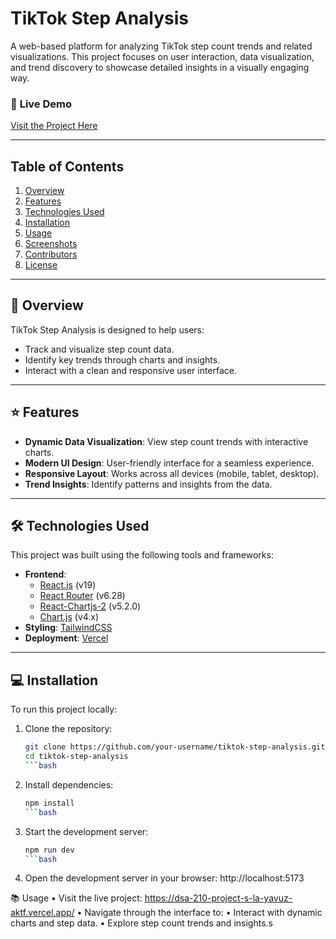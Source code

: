 # TikTok Step Analysis

A web-based platform for analyzing TikTok step count trends and related visualizations. This project focuses on user interaction, data visualization, and trend discovery to showcase detailed insights in a visually engaging way.

### 🚀 **Live Demo**

[Visit the Project Here](https://dsa-210-project-s-la-yavuz-aktf.vercel.app/)

---

## Table of Contents

1. [Overview](#overview)
2. [Features](#features)
3. [Technologies Used](#technologies-used)
4. [Installation](#installation)
5. [Usage](#usage)
6. [Screenshots](#screenshots)
7. [Contributors](#contributors)
8. [License](#license)

---

## 📝 Overview

TikTok Step Analysis is designed to help users:

- Track and visualize step count data.
- Identify key trends through charts and insights.
- Interact with a clean and responsive user interface.

---

## ⭐ Features

- **Dynamic Data Visualization**: View step count trends with interactive charts.
- **Modern UI Design**: User-friendly interface for a seamless experience.
- **Responsive Layout**: Works across all devices (mobile, tablet, desktop).
- **Trend Insights**: Identify patterns and insights from the data.

---

## 🛠 Technologies Used

This project was built using the following tools and frameworks:

- **Frontend**:
  - [React.js](https://reactjs.org) (v19)
  - [React Router](https://reactrouter.com) (v6.28)
  - [React-Chartjs-2](https://react-chartjs-2.js.org/) (v5.2.0)
  - [Chart.js](https://www.chartjs.org/) (v4.x)
- **Styling**: [TailwindCSS](https://tailwindcss.com/)
- **Deployment**: [Vercel](https://vercel.com/)

---

## 💻 Installation

To run this project locally:

1. Clone the repository:

   ````bash
   git clone https://github.com/your-username/tiktok-step-analysis.git
   cd tiktok-step-analysis
   ```bash

   ````

2. Install dependencies:

   ````bash
   npm install
   ```bash

   ````

3. Start the development server:

   ````bash
   npm run dev
   ```bash

   ````

4. Open the development server in your browser:
   http://localhost:5173

📚 Usage
• Visit the live project:
https://dsa-210-project-s-la-yavuz-aktf.vercel.app/
• Navigate through the interface to:
• Interact with dynamic charts and step data.
• Explore step count trends and insights.s
